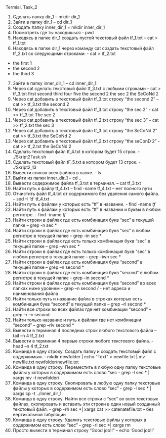 Termial. Task_2
 1. Сделать папку dir_1 – mkdir dir_1
 2. Зайти в папку dir_1 – cd dir_1
 3. Создать папку inner_dir_1 = mkdir inner_dir_1
 4. Посмотреть где ты находишься - pwd
 5. Находясь в папке dir_1 создать пустой текстовый файл tf_1.txt – cat > tf_1.txt
 6. Находясь в папке dir_1 через команду cat создать текстовый файл tf_2.txt со следующими строками: - cat > tf_2.txt
- the first 1
- the second 2
- the third 3
 7. Зайти в папку inner_dir_1 – cd inner_dir_1
 8. Через cat сделать текстовый файл tf_3.txt  c любыми строками – cat > tf_3.txt
first
second
third
four
five
the second 2
the sec 2
the SeCoNd 2
 9. Через cat добавить в текстовый файл tf_3.txt строку “the second 2” – cat >> tf_3.txt the second 2
 10. Через cat добавить в текстовый файл tf_3.txt строку “the sec 2” - cat >> tf_3.txt
The sec 2
 11. Через cat добавить в текстовый файл tf_2.txt строку “the sec 3” – cat >> tf_2.txt the sec 3
 12. Через cat добавить в текстовый файл tf_3.txt строку “the SeCoNd 2” cat >> tf_3.txt the SeCoNd 2
 13. Через cat добавить в текстовый файл tf_2.txt строку “the seConD 2” - cat >> tf_2.txt the SeCoNd 2
 14. Сделать текстовый файл tf_4.txt в котором будет 15 строк. - ./Skript2Task.sh
 15. Сделать текстовый файл tF_5.txt в котором будет 13 строк. - ./Skript2_13
 16. Вывести список всех файлов в папке. - ls
 17. Выйти из папки inner_dir_1 – cd ..
 18. Вывести содержимое файла tf_3.txt в терминал. – cat tf_3.txt
 19. Найти путь к файлу tf_4.txt – find -name tf_4.txt – нет полного пути
 20. Отчистить файл tf_4.txt от содержимого без удаления самого файла. – sed –I ‘d’ tf_4.txt
 21. Найти путь к файлам у которых есть  “tf” в названии. - find -name *tf*
 22. Найти путь к файлам у которых есть  “tf” в названии и буквы в любом регистре. - find -iname *tf*
 23. Найти строки в файлах где есть комбинация букв “sec” в текущей папке – grep -n sec *
 24. Найти строки в файлах где есть комбинация букв “sec” в любом регистре в текущей папке – grep –in sec *
 25. Найти строки в файлах где есть только комбинация букв “sec” в текущей папке – grep –wn sec *
 26. Найти строки в файлах где есть только комбинация букв “sec” в любом регистре в текущей папке – grep –iwn sec *
 27. Найти строки в файлах где есть комбинация букв “second” в текущей папке – grep –n second *
 28. Найти строки в файлах где есть комбинация букв “second” в любом регистре в текущей папке - grep –in second *
 29. Найти строки в файлах где есть комбинация букв “second” во всех папках ниже уровнем – grep –n second */* - нет адреса и наименования файла
 30. Найти только путь и название файла в строках которых есть комбинация букв “second” в текущей папке – grep –rl second *
 31. Найти все строки во всех файлах где нет комбинации “second” – grep –r –v second
 32. Найти только название и путь к файлам где нет комбинации “second” – grep –rlv second *
 33. Вывести в терминал 4 последних строк любого текстового файла – tail –n 4 tf_2.txt
 34. Вывести в терминал 4 первые строки любого текстового файла. - head –n 4 tf_2.txt
 35. Команда в одну строку. Создать папку и создать текстовый файл с содержимым. - mkdir newfolder | echo "Text" > newfile.txt | mv newfile.txt newfolder/newfile.txt
 36. Команда в одну строку. Переместить в любую одну папку текстовые файлы у которых в содержимом есть слово “sec - grep -l sec * | xargs mv -t newfolder/
 37. Команда в одну строку. Скопировать в любую одну папку текстовые файлы у которых в содержимом есть слово “sec” - grep -l sec * | xargs cp -t ../inner_dir_1
 38. Команда в одну строку. Найти все строки c “sec” во всех текстовых файлах, скопировать и вставить эти строки в один новый созданный текстовый файл. - grep -rh sec *| xargs cat >> catenatefile.txt – без вертикальной табуляции
 39. Команда в одну строку. Удалить текстовые файлы у которых в содержимом есть слово “sec” - grep -rl sec *| xargs rm
 40. Просто вывести в терминал строку “Good job!!” – echo ‘Good job!!’

